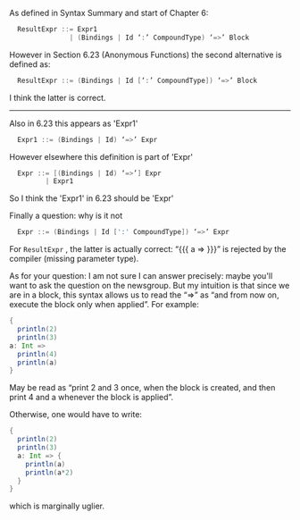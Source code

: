 As defined in Syntax Summary and start of Chapter 6:

```scala
  ResultExpr ::= Expr1
               | (Bindings | Id ‘:’ CompoundType) ‘=>’ Block
```

However in Section 6.23 (Anonymous Functions) the second alternative is defined as:

```scala
  ResultExpr ::= (Bindings | Id [‘:’ CompoundType]) ‘=>’ Block
```

I think the latter is correct.

----

Also in 6.23 this appears as 'Expr1'

```scala
  Expr1 ::= (Bindings | Id) ‘=>’ Expr
```

However elsewhere this definition is part of 'Expr'

```scala
  Expr ::= [(Bindings | Id) ‘=>’] Expr
         | Expr1
```

So I think the 'Expr1' in 6.23 should be 'Expr'

Finally a question: why is it not 

```scala
  Expr ::= (Bindings | Id [':' CompoundType]) ‘=>’ Expr
```
For `ResultExpr`
, the latter is actually correct: “{{{ a => }}}” is rejected by the compiler (missing parameter type).

As for your question: I am not sure I can answer precisely: maybe you'll want to ask the question on the newsgroup. But my intuition is that since we are in a block, this syntax allows us to read the “=>” as “and from now on, execute the block only when applied”. For example:

```scala
{
  println(2)
  println(3)
a: Int =>
  println(4)
  println(a)
}
```

May be read as “print 2 and 3 once, when the block is created, and then print 4 and a whenever the block is applied”.

Otherwise, one would have to write:

```scala
{
  println(2)
  println(3)
  a: Int => {
    println(a)
    println(a*2)
  }
}
```

which is marginally uglier.
